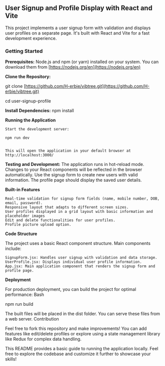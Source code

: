 ## User Signup and Profile Display with React and Vite

This project implements a user signup form with validation and displays user profiles on a separate page. It's built with React and Vite for a fast development experience.

### Getting Started

**Prerequisites:** Node.js and npm (or yarn) installed on your system. You can download them from [https://nodejs.org/en](https://nodejs.org/en)

**Clone the Repository:**

git clone [https://github.com/H-erbie/vibtree.git](https://github.com/H-erbie/vibtree.git)

cd user-signup-profile

**Install Dependencies:**
npm install

**Running the Application**

    Start the development server:

    npm run dev


    This will open the application in your default browser at http://localhost:3000/

**Testing and Development:**
        The application runs in hot-reload mode. Changes to your React components will be reflected in the browser automatically.
        Use the signup form to create new users with valid information.
        The profile page should display the saved user details.

**Built-in Features**

    Real-time validation for signup form fields (name, mobile number, DOB, email, password).
    Responsive layout that adapts to different screen sizes.
    User profiles displayed in a grid layout with basic information and placeholder images
    Edit and delete functionalities for user profiles.
    Profile picture upload option.

**Code Structure**

The project uses a basic React component structure. Main components include:

    SignupForm.jsx: Handles user signup with validation and data storage.
    UserProfile.jsx: Displays individual user profile information.
    App.jsx: Main application component that renders the signup form and profile page.

**Deployment**

For production deployment, you can build the project for optimal performance:
Bash

npm run build


The built files will be placed in the dist folder. You can serve these files from a web server.
Contribution

Feel free to fork this repository and make improvements! You can add features like edit/delete profiles or explore using a state management library like Redux for complex data handling.

This README provides a basic guide to running the application locally. Feel free to explore the codebase and customize it further to showcase your skills!


 


